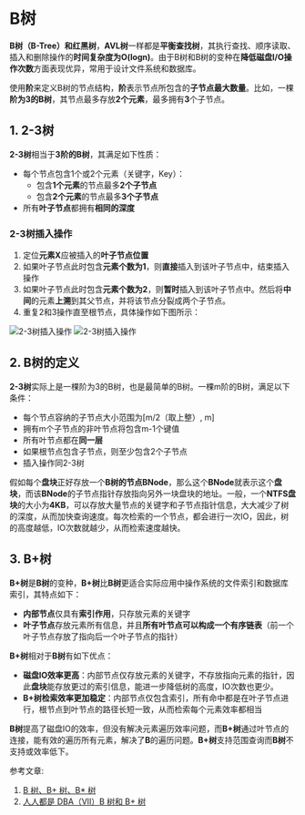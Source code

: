 # B树
**B树（B-Tree）**和**红黑树**，**AVL树**一样都是**平衡查找树**，其执行查找、顺序读取、插入和删除操作的**时间复杂度为O(logn)**。由于B树和B树的变种在**降低磁盘I/O操作次数**方面表现优异，常用于设计文件系统和数据库。

使用**阶**来定义B树的节点结构，**阶**表示节点所包含的**子节点最大数量**。比如，一棵**阶为3的B树**，其节点最多存放**2个元素**，最多拥有**3**个子节点。

## 1. 2-3树
**2-3树**相当于**3阶的B树**，其满足如下性质：
* 每个节点包含1个或2个元素（关键字，Key）：
    - 包含**1个元素**的节点最多**2个子节点**
    - 包含**2个元素**的节点最多**3个子节点**
* 所有**叶子节点**都拥有**相同的深度**

### 2-3树插入操作
1. 定位**元素X**应被插入的**叶子节点位置**
2. 如果叶子节点此时包含**元素个数为1**，则**直接**插入到该叶子节点中，结束插入操作
3. 如果叶子节点此时包含**元素个数为2**，则**暂时**插入到该叶子节点中。然后将**中间**的元素**上溯**到其父节点，并将该节点分裂成两个子节点。
4. 重复2和3操作直至根节点，具体操作如下图所示：

![2-3树插入操作](https://github.com/leechengpeng/Note/blob/master/Resources/Images/2_3_tree1.gif)
![2-3树插入操作](https://github.com/leechengpeng/Note/blob/master/Resources/Images/2_3_tree2.gif)

## 2. B树的定义
**2-3树**实际上是一棵阶为3的B树，也是最简单的B树。一棵m阶的B树，满足以下条件：
* 每个节点容纳的子节点大小范围为[m/2（取上整）, m]
* 拥有m个子节点的非叶节点将包含m-1个键值
* 所有叶节点都在**同一层**
* 如果根节点包含子节点，则至少包含2个子节点
* 插入操作同2-3树

假如每个**盘块**正好存放一个**B树的节点BNode**，那么这个**BNode**就表示这个**盘块**，而该**BNode**的子节点指针存放指向另外一块盘块的地址。一般，一个**NTFS盘块**的大小为**4KB**，可以存放大量节点的关键字和子节点指针信息，大大减少了树的深度，从而加快查询速度。每次检索的一个节点，都会进行一次IO，因此，树的高度越低，IO次数就越少，从而检索速度越快。

## 3. B+树
**B+树**是**B树**的变种，**B+树**比**B树**更适合实际应用中操作系统的文件索引和数据库索引，其特点如下：
* **内部节点**仅具有**索引作用**，只存放元素的关键字
* **叶子节点**存放元素所有信息，并且**所有叶节点可以构成一个有序链表**（前一个叶子节点存放了指向后一个叶子节点的指针）

**B+树**相对于**B树**有如下优点：
* **磁盘IO效率更高**：内部节点仅存放元素的关键字，不存放指向元素的指针，因此**盘块**能存放更过的索引信息，能进一步降低树的高度，IO次数也更少。
* **B+树检索效率更加稳定**：内部节点仅包含索引，所有命中都是在叶子节点进行，根节点到叶节点的路径长短一致，从而检索每个元素效率都相当

**B树**提高了磁盘IO的效率，但没有解决元素遍历效率问题，而**B+树**通过叶节点的连接，能有效的遍历所有元素，解决了**B**的遍历问题。**B+树**支持范围查询而**B树**不支持或效率低下。

参考文章: 
1. [B 树、B+ 树、B\* 树](http://www.cnblogs.com/Bob-FD/archive/2012/06/20/2556505.html)
2. [人人都是 DBA（VII）B 树和 B+ 树](http://www.cnblogs.com/gaochundong/p/btree_and_bplustree.html)
